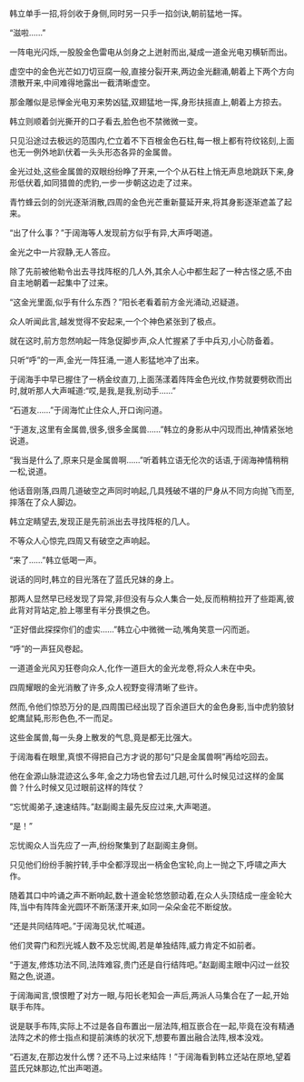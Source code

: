 
韩立单手一招,将剑收于身侧,同时另一只手一掐剑诀,朝前猛地一挥。

“滋啦……”

一阵电光闪烁,一股股金色雷电从剑身之上迸射而出,凝成一道金光电刃横斩而出。

虚空中的金色光芒如刀切豆腐一般,直接分裂开来,两边金光翻涌,朝着上下两个方向溃散开来,中间难得地露出一截清晰虚空。

那金雕似是忌惮金光电刃来势凶猛,双翅猛地一挥,身形扶摇直上,朝着上方掠去。

韩立则顺着剑光撕开的口子看去,脸色也不禁微微一变。

只见沿途过去极远的范围内,伫立着不下百根金色石柱,每一根上都有符纹铭刻,上面也无一例外地趴伏着一头头形态各异的金属兽。

金光过处,这些金属兽的双眼纷纷睁了开来,一个个从石柱上悄无声息地跳跃下来,身形低伏着,如同猎兽的虎豹,一步一步朝这边走了过来。

青竹蜂云剑的剑光逐渐消散,四周的金色光芒重新蔓延开来,将其身影逐渐遮盖了起来。

“出了什么事？”于阔海等人发现前方似乎有异,大声呼喝道。

金光之中一片寂静,无人答应。

除了先前被他勒令出去寻找阵枢的几人外,其余人心中都生起了一种古怪之感,不由自主地朝着一起集中了过来。

“这金光里面,似乎有什么东西？”阳长老看着前方金光涌动,迟疑道。

众人听闻此言,越发觉得不安起来,一个个神色紧张到了极点。

就在这时,前方忽然响起一阵急促脚步声,众人忙握紧了手中兵刃,小心防备着。

只听“呼”的一声,金光一阵狂涌,一道人影猛地冲了出来。

于阔海手中早已握住了一柄金纹直刀,上面荡漾着阵阵金色光纹,作势就要劈砍而出时,就听那人大声喊道:“哎,是我,是我,别动手……”

“石道友……”于阔海忙止住众人,开口询问道。

“于道友,这里有金属兽,很多,很多金属兽……”韩立的身影从中闪现而出,神情紧张地说道。

“我当是什么了,原来只是金属兽啊……”听着韩立语无伦次的话语,于阔海神情稍稍一松,说道。

他话音刚落,四周几道破空之声同时响起,几具残破不堪的尸身从不同方向抛飞而至,摔落在了众人脚边。

韩立定睛望去,发现正是先前派出去寻找阵枢的几人。

不等众人心惊完,四周又有破空之声响起。

“来了……”韩立低喝一声。

说话的同时,韩立的目光落在了蓝氏兄妹的身上。

那两人显然早已经发现了异常,非但没有与众人集合一处,反而稍稍拉开了些距离,彼此背对背站定,脸上哪里有半分畏惧之色。

“正好借此探探你们的虚实……”韩立心中微微一动,嘴角笑意一闪而逝。

“呼”的一声狂风卷起。

一道道金光风刃狂卷向众人,化作一道巨大的金光龙卷,将众人未在中央。

四周耀眼的金光消散了许多,众人视野变得清晰了些许。

然而,令他们惊恐万分的是,四周围已经出现了百余道巨大的金色身影,当中虎豹狼豺蛇鹰鼠豘,形形色色,不一而足。

这些金属兽,每一头身上散发的气息,竟是都无比强大。

于阔海看在眼里,真恨不得把自己方才说的那句“只是金属兽啊”再给吃回去。

他在金源山脉混迹这么多年,金之力场也曾去过几趟,可什么时候见过这样的金属兽？什么时候又见过眼前这样的阵仗？

“忘忧阁弟子,速速结阵。”赵副阁主最先反应过来,大声喝道。

“是！”

忘忧阁众人当先应了一声,纷纷聚集到了赵副阁主身侧。

只见他们纷纷手腕拧转,手中全都浮现出一柄金色宝轮,向上一抛之下,呼啸之声大作。

随着其口中吟诵之声不断响起,数十道金轮悠悠颤动着,在众人头顶结成一座金轮大阵,当中有阵阵金光圆环不断荡漾开来,如同一朵朵金花不断绽放。

“还是共同结阵吧。”于阔海见状,忙喊道。

他们灵霄门和烈光城人数不及忘忧阁,若是单独结阵,威力肯定不如前者。

“于道友,修炼功法不同,法阵难容,贵门还是自行结阵吧。”赵副阁主眼中闪过一丝狡黠之色,说道。

于阔海闻言,恨恨瞪了对方一眼,与阳长老知会一声后,两派人马集合在了一起,开始联手布阵。

说是联手布阵,实际上不过是各自布置出一层法阵,相互嵌合在一起,毕竟在没有精通法阵之术的修士指点和提前演练的状况下,想要布置出融合法阵,根本没戏。

“石道友,在那边发什么愣？还不马上过来结阵！”于阔海看到韩立还站在原地,望着蓝氏兄妹那边,忙出声喝道。